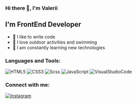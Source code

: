 ### Hi there 👋, I'm Valerii

## I'm FrontEnd Developer

- 💪 I like to write code
- 🎉 I love outdoor activities and swimming
- 🥅 I am constantly learning new technologies

### Languages and Tools:
![HTML5](https://img.shields.io/badge/-HTML5-fff?style=for-the-badge&logo=HTML5&logoColor=B4068E)
![CSS3](https://img.shields.io/badge/-CSS3-fff?style=for-the-badge&logo=CSS3&logoColor=B4068E)
![Scss](https://img.shields.io/badge/-Scss-fff?style=for-the-badge&logo=Scss&logoColor=B4068E)
![JavaScript](https://img.shields.io/badge/-JavaScript-fff?style=for-the-badge&logo=JavaScript&logoColor=B4068E)
![VisualStudioCode](https://img.shields.io/badge/-VisualStudioCode-fff?style=for-the-badge&logo=VisualStudioCode&logoColor=B4068E)

### Connect with me:
[![Instagram](https://img.shields.io/badge/-instagram-fff?style=for-the-badge&logo=instagram&logoColor=B4068E)](https://www.instagram.com/ruvick_v)




<!--
**ruvick/ruvick** is a ✨ _special_ ✨ repository because its `README.md` (this file) appears on your GitHub profile.

Here are some ideas to get you started:

- 🔭 I’m currently working on ...
- 🌱 I’m currently learning ...
- 👯 I’m looking to collaborate on ...
- 🤔 I’m looking for help with ...
- 💬 Ask me about ...
- 📫 How to reach me: ...
- 😄 Pronouns: ...
- ⚡ Fun fact: ...
-->
